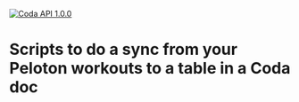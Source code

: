 [![Coda API 1.0.0](https://img.shields.io/badge/Coda%20API-1.0.0-orange)](https://coda.io/developers/apis/v1)

# Scripts to do a sync from your Peloton workouts to a table in a Coda doc
